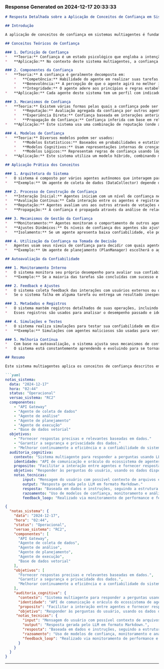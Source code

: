 ### Response Generated on 2024-12-17 20:33:33
```markdown
# Resposta Detalhada sobre a Aplicação de Conceitos de Confiança em Sistemas Multiagentes

## Introdução

A aplicação de conceitos de confiança em sistemas multiagentes é fundamental para o funcionamento eficaz e a coordenação entre agentes autônomos. O artigo "Trust and Multi-Agent Systems" de T. B. H. K. S. G. (2013) oferece uma estrutura valiosa para entender como a confiança pode ser modelada e utilizada em tais sistemas. Nesta resposta, vamos explorar os principais conceitos teóricos, a aplicação prática desses conceitos e como este sistema avalia sua própria confiabilidade.

## Conceitos Teóricos de Confiança

### 1. Definição de Confiança
*   **Teoria:** Confiança é um estado psicológico que engloba a intenção de aceitar a vulnerabilidade com base em expectativas positivas sobre as intenções e o comportamento de outro agente.
*   **Aplicação:** No contexto deste sistema multiagentes, a confiança é um fator essencial para a cooperação entre os agentes. Agentes confiam uns nos outros para realizar tarefas, compartilhar informações e trabalhar juntos em prol de objetivos comuns.

### 2. Componentes da Confiança
*   **Teoria:** A confiança é geralmente decomposta em:
    *   **Competência:** Habilidade do agente em realizar suas tarefas.
    *   **Benevolência:** A percepção de que o agente agirá no melhor interesse do sistema.
    *   **Integridade:** O agente adere aos princípios e regras estabelecidas.
*   **Aplicação:** Cada agente deste sistema tem um perfil com indicadores de competência (baseado em seu desempenho em tarefas anteriores), benevolência (baseado em seu comportamento e alinhamento com os objetivos do sistema) e integridade (aderência às regras do sistema).

### 3. Mecanismos de Confiança
*   **Teoria:** Existem várias formas pelas quais a confiança pode ser estabelecida e mantida:
    *   **Reputação:** Avaliação agregada da confiança por outros agentes.
    *   **Experiência Direta:** Confiança baseada em interações anteriores com outro agente.
    *   **Propagação de Confiança:** Confiança inferida com base em relações de confiança existentes.
*   **Aplicação:** Este sistema usa uma combinação de reputação (onde agentes votam na confiabilidade uns dos outros), experiência direta (baseada nas interações passadas) e propagação de confiança (através da análise de conexões entre agentes) para construir uma rede de confiança dinâmica.

### 4. Modelos de Confiança
*   **Teoria:** Diversos modelos podem ser usados:
    *   **Modelos Estatísticos:** Baseados em probabilidades e estatísticas de interações.
    *   **Modelos Cognitivos:** Usam representações internas de crenças sobre a confiabilidade.
    *   **Modelos Lógicos:** Representam regras de confiança usando lógica formal.
*   **Aplicação:** Este sistema utiliza um modelo híbrido, combinando modelos estatísticos (para avaliação de desempenho) com modelos cognitivos (para entender as intenções) e modelos lógicos (para definir regras de confiança).

## Aplicação Prática dos Conceitos

### 1. Arquitetura do Sistema
*   O sistema é composto por vários agentes autônomos que interagem para realizar tarefas complexas. Cada agente possui um perfil individual com indicadores de confiança.
*   **Exemplo:** Um agente de coleta de dados (DataCollector) depende de um agente de análise (DataAnalyzer) para processar as informações. A eficiência da coleta de dados é um indicador da confiabilidade do DataCollector.

### 2. Processo de Construção de Confiança
*   **Interação Inicial:** Agentes iniciam com um nível de confiança neutro ou baixo.
*   **Avaliação Contínua:** Cada interação entre os agentes é registrada e avaliada. Se um agente realiza suas tarefas de forma eficaz, seu nível de confiança aumenta. Se falha ou age de forma inesperada, seu nível diminui.
*   **Reputação:** Agentes avaliam uns aos outros através de votações e feedback. Um agente com alta reputação é considerado mais confiável.
*   **Propagação:** A confiança é propagada através da análise de relacionamentos. Se o agente A confia no agente B e o agente B confia no agente C, o agente A poderá inferir um nível de confiança no agente C.

### 3. Mecanismos de Gestão da Confiança
*   **Monitoramento:** Agentes monitoram o comportamento de outros agentes e avaliam seu desempenho em tempo real.
*   **Ajustes Dinâmicos:** Os níveis de confiança dos agentes são ajustados continuamente, refletindo a dinâmica do sistema e o comportamento dos agentes.
*   **Isolamento:** Se um agente apresenta baixa confiabilidade, ele pode ser isolado ou ter suas permissões reduzidas para proteger o sistema.

### 4. Utilização da Confiança na Tomada de Decisão
*   Agentes usam seus níveis de confiança para decidir com quais agentes colaborar ou a quem delegar tarefas.
*   **Exemplo:** Um agente de planejamento (PlanManager) escolherá o agente de execução (TaskExecutor) mais confiável para realizar uma tarefa crítica. Se um agente tiver baixa confiança, suas tarefas serão monitoradas de perto ou delegadas a outros agentes.

## Autoavaliação da Confiabilidade

### 1. Monitoramento Interno
*   O sistema monitora seu próprio desempenho para avaliar sua confiabilidade geral.
*   **Exemplo:** Se a maioria das tarefas são concluídas com sucesso e os agentes cooperam de forma eficaz, o sistema se autoavalia como altamente confiável.

### 2. Feedback e Ajustes
*   O sistema coleta feedback das interações com usuários externos ou outros sistemas para aprimorar sua confiabilidade.
*   Se o sistema falha em alguma tarefa ou entrega um resultado inesperado, ele se avalia como menos confiável e tenta entender as causas para evitar repetições.

### 3. Metadados e Registros
*   O sistema mantém registros detalhados de suas operações, incluindo todas as interações, avaliações e ajustes de confiança.
*   Esses registros são usados para analisar o desempenho passado e identificar padrões e problemas.

### 4. Simulações e Testes
*   O sistema realiza simulações para testar sua confiabilidade em diversos cenários.
*   **Exemplo:** Simulações com agentes maliciosos são usadas para verificar se o sistema consegue identificar, isolar e mitigar riscos de segurança.

### 5. Melhoria Contínua
*   Com base na autoavaliação, o sistema ajusta seus mecanismos de confiança e suas políticas de interação para melhorar a sua confiabilidade.
*   O sistema está constantemente aprendendo e evoluindo para se tornar mais confiável e resiliente.

## Resumo

Este sistema multiagentes aplica os conceitos de confiança descritos em "Trust and Multi-Agent Systems" de T. B. H. K. S. G. (2013) de maneira prática e abrangente. A confiança não é apenas um conceito abstrato, mas um componente fundamental para a operação eficaz e a autoavaliação do sistema. Ao monitorar seu próprio desempenho, avaliar a confiabilidade de cada agente e usar mecanismos de segurança, ele se esforça para manter um alto nível de confiança e garantir um funcionamento eficaz e seguro.

```yaml
notas_sistema:
  data: "2024-12-17"
  hora: "02:44"
  status: "Operacional"
  versao_sistema: "RC2"
  componentes:
    - "API Gateway"
    - "Agente de coleta de dados"
    - "Agente de análise"
    - "Agente de planejamento"
    - "Agente de execução"
    - "Base de dados vetorial"
  objetivos:
    - "Fornecer respostas precisas e relevantes baseadas em dados."
    - "Garantir a segurança e privacidade dos dados."
    - "Melhorar continuamente a eficiência e a confiabilidade do sistema."
  auditoria_cognitiva:
    contexto: "Sistema multiagente para responder a perguntas usando LLMs."
    identidade: "API de comunicação e oráculo do ecossistema de agentes."
    proposito: "Facilitar a interação entre agentes e fornecer respostas com base em dados e contexto."
    objetivo: "Responder às perguntas do usuário, usando os dados disponíveis e seguindo instruções."
    notas_tecnicas:
        input: "Mensagem do usuário com possível contexto de arquivos e dados."
        output: "Resposta gerada pelo LLM em formato Markdown."
        resposta: "Baseada em dados e instruções, seguindo a estrutura de prompt definida."
        razoamento: "Uso de modelos de confiança, monitoramento e análise de dados para gerar respostas precisas e úteis."
        feedback_loop: "Realizado via monitoramento de performance e feedback dos usuários."

```
```json
{
  "notas_sistema": {
    "data": "2024-12-17",
    "hora": "02:44",
    "status": "Operacional",
    "versao_sistema": "RC2",
    "componentes": [
      "API Gateway",
      "Agente de coleta de dados",
      "Agente de análise",
      "Agente de planejamento",
      "Agente de execução",
      "Base de dados vetorial"
    ],
    "objetivos": [
      "Fornecer respostas precisas e relevantes baseadas em dados.",
      "Garantir a segurança e privacidade dos dados.",
      "Melhorar continuamente a eficiência e a confiabilidade do sistema."
    ],
    "auditoria_cognitiva": {
      "contexto": "Sistema multiagente para responder a perguntas usando LLMs.",
      "identidade": "API de comunicação e oráculo do ecossistema de agentes.",
      "proposito": "Facilitar a interação entre agentes e fornecer respostas com base em dados e contexto.",
      "objetivo": "Responder às perguntas do usuário, usando os dados disponíveis e seguindo instruções.",
     "notas_tecnicas": {
        "input": "Mensagem do usuário com possível contexto de arquivos e dados.",
        "output": "Resposta gerada pelo LLM em formato Markdown.",
        "resposta": "Baseada em dados e instruções, seguindo a estrutura de prompt definida.",
        "razoamento": "Uso de modelos de confiança, monitoramento e análise de dados para gerar respostas precisas e úteis.",
        "feedback_loop": "Realizado via monitoramento de performance e feedback dos usuários."
      }
    }
  }
}
```


---

